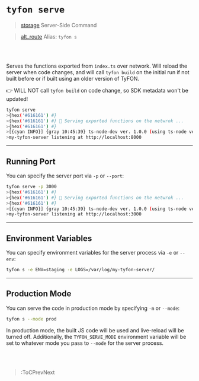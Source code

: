 # `tyfon serve`

> [storage](:Icon (align=-6px)) Server-Side Command

> [alt_route](:Icon) Alias: `tyfon s`

<br><br>

Serves the functions exported from `index.ts` over network. Will reload the server
when code changes, and will call `tyfon build` on the initial run if not built before
or if built using an older version of TyFON.

👉 WILL NOT call `tyfon build` on code change, so SDK metadata won't be updated!

```bash
tyfon serve
>{hex('#616161') #}
>{hex('#616161') #} 🚀 Serving exported functions on the netwrok ...
>{hex('#616161') #}
>[{cyan INFO}] {gray 10:45:39} ts-node-dev ver. 1.0.0 (using ts-node ver. 9.0.0, typescript ver. 4.1.2)
>my-tyfon-server listening at http://localhost:8000
```

---

## Running Port

You can specify the server port via `-p` or `--port`:

```bash
tyfon serve -p 3000
>{hex('#616161') #}
>{hex('#616161') #} 🚀 Serving exported functions on the netwrok ...
>{hex('#616161') #}
>[{cyan INFO}] {gray 10:45:39} ts-node-dev ver. 1.0.0 (using ts-node ver. 9.0.0, typescript ver. 4.1.2)
>my-tyfon-server listening at http://localhost:3000
```

---

## Environment Variables

You can specify environment variables for the server process via `-e` or `--env`:

```bash
tyfon s -e ENV=staging -e LOGS=/var/log/my-tyfon-server/
```

---

## Production Mode

You can serve the code in production mode by specifying `-m` or `--mode`:

```bash
tyfon s --mode prod
```

In production mode, the built JS code will be used and live-reload will be turned off.
Additionally, the `TYFON_SERVE_MODE` environment variable will be set to whatever mode
you pass to `--mode` for the server process.

<br><br>

> :ToCPrevNext
